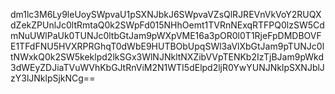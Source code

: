 dm1lc3M6Ly9leUoySWpvaU1pSXNJbkJ6SWpvaVZsQlRJREVnVkVoY2RUQXdZekZPUnlJc0ltRmtaQ0k2SWpFd015NHhOemt1TVRnNExqRTFPQ0lzSW5CdmNuUWlPaUk0TUNJc0ltbGtJam9pWXpVME16a3pOR0l0T1RjeFpDMDBOVFE1TFdFNU5HVXRPRGhqT0dWbE9HUTBObUpqSWl3aVlXbGtJam9pTUNJc0ltNWxkQ0k2SW5keklpd2lkSGx3WlNJNkltNXZibVVpTENKb2IzTjBJam9pWkd3dWEyZDJiaTVuWVhKbGJtRnViM2N1WTI5dElpd2ljR0YwYUNJNklpSXNJblJzY3lJNklpSjkNCg==
